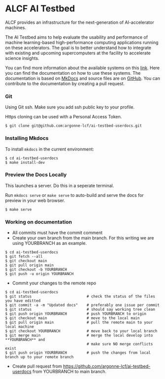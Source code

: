 # ALCF AI Testbed

ALCF provides an infrastructure for the next-generation of AI-accelerator
machines. 

The AI Testbed aims to help evaluate the usability and performance of machine learning-based high-performance computing applications running on these accelerators. The goal is to better understand how to integrate with existing and upcoming supercomputers at the facility to accelerate science insights.

You can find more information about the available systems on this [link](https://www.alcf.anl.gov/alcf-ai-testbed). Here you can find the documentation on how to use these systems. The
documentation is based on [MkDocs](https://www.mkdocs.org/) and source files are
on [GitHub](https://github.com/argonne-lcf/ai-testbed-userdocs). You can
contribute to the documentation by creating a pull request.


### Git

Using Git ssh. Make sure you add ssh public key to your profile.

Https cloning can be used with a Personal Access Token.

```
$ git clone git@github.com:argonne-lcf/ai-testbed-userdocs.git
```

### Installing Mkdocs

To install `mkdocs` in the current environment: 

```
$ cd ai-testbed-userdocs
$ make install-dev
```

### Preview the Docs Locally

This launches a server.  Do this in a seperate terminal.

Run `mkdocs serve` or `make serve` to auto-build and serve the docs for preview in your web browser.

```
$ make serve
```

### Working on documentation

* All commits must have the commit comment
* Create your own branch from the main branch.  For this writing we are using YOURBRANCH as an example.

```
$ cd ai-testbed-userdocs
$ git fetch --all
$ git checkout main
$ git pull origin main
$ git checkout -b YOURBRANCH
$ git push -u origin YOURBRANCH
```
* Commit your changes to the remote repo
```
$ cd ai-testbed-userdocs
$ git status                         # check the status of the files you have editted
$ git commit -a -m "Updated docs"    # preferably one issue per commit
$ git status                         # should say working tree clean
$ git push origin YOURBRANCH         # push YOURBRANCH to origin
$ git checkout main                  # move to the local main
$ git pull origin main               # pull the remote main to your local machine
$ git checkout YOURBRANCH            # move back to your local branch
$ git merge main                     # merge the local develop into **YOURBRANCH** and
                                     # make sure NO merge conflicts exist
$ git push origin YOURBRANCH         # push the changes from local branch up to your remote branch
```
* Create pull request from https://github.com/argonne-lcf/ai-testbed-userdocs from YOURBRANCH to main branch.
